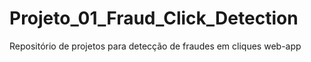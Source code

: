 # Projeto_01_Fraud_Click_Detection
Repositório de projetos para detecção de fraudes em cliques web-app
